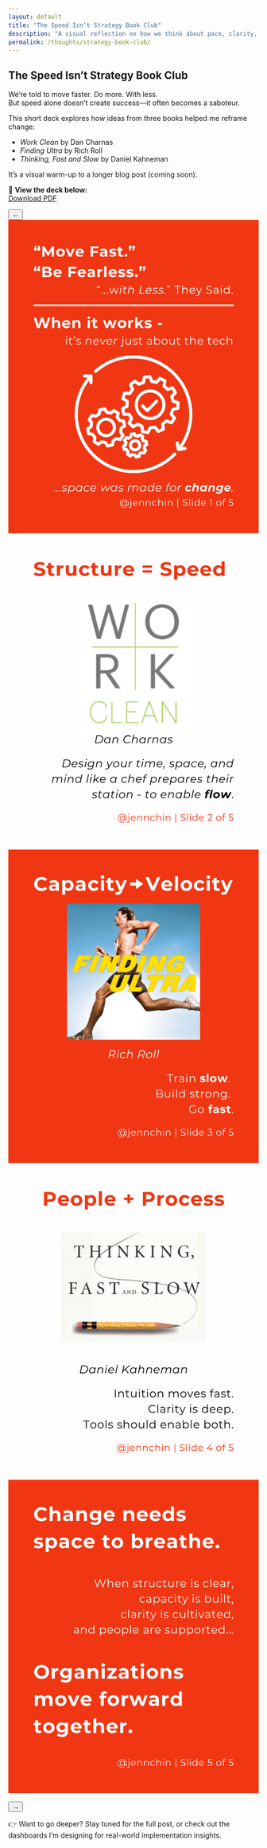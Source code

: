 ```yaml
---
layout: default
title: "The Speed Isn’t Strategy Book Club"
description: "A visual reflection on how we think about pace, clarity, and change."
permalink: /thoughts/strategy-book-club/
---
```


## The Speed Isn’t Strategy Book Club

We’re told to move faster. Do more. With less.  
But speed alone doesn’t create success—it often becomes a saboteur.

This short deck explores how ideas from three books helped me reframe change:
- *Work Clean* by Dan Charnas
- *Finding Ultra* by Rich Roll
- *Thinking, Fast and Slow* by Daniel Kahneman

It’s a visual warm-up to a longer blog post (coming soon).

📖 **View the deck below:**  
[Download PDF](/docs/The%20Speed%20Isn’t%20Strategy%20Book%20Club.pdf)  
<div class="carousel-wrapper">
  <button class="carousel-nav left" aria-label="Scroll left">←</button>
  <div class="carousel" id="deck-carousel" tabindex="0">
    <img src="/assets/images/strategy-book-club/strategy-slide-1.png" class="carousel-slide" alt="Slide 1">
    <img src="/assets/images/strategy-book-club/strategy-slide-2.png" class="carousel-slide" alt="Slide 2">
    <img src="/assets/images/strategy-book-club/strategy-slide-3.png" class="carousel-slide" alt="Slide 3">
    <img src="/assets/images/strategy-book-club/strategy-slide-4.png" class="carousel-slide" alt="Slide 4">
    <img src="/assets/images/strategy-book-club/strategy-slide-5.png" class="carousel-slide" alt="Slide 5">
  </div>

  <button class="carousel-nav right" aria-label="Scroll right">→</button>
  <div class="carousel-fade left-fade"></div>
  <div class="carousel-fade right-fade"></div>
</div>


👉 Want to go deeper? Stay tuned for the full post, or check out the dashboards I’m designing for real-world implementation insights.
